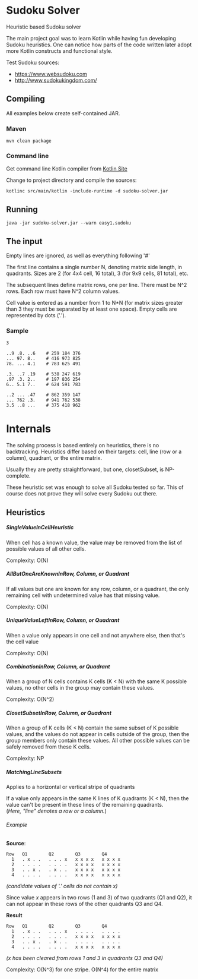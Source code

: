 # Sudoku Solver
Heuristic based Sudoku solver

The main project goal was to learn Kotlin while having fun developing Sudoku
heuristics. One can notice how parts of the code written later adopt more
Kotlin constructs and functional style.

Test Sudoku sources:
* https://www.websudoku.com
* http://www.sudokukingdom.com/

## Compiling
All examples below create self-contained JAR.

### Maven
`mvn clean package`

### Command line
Get command line Kotlin compiler from [Kotlin Site](http://kotlinlang.org/docs/tutorials/command-line.html)

Change to project directory and compile the sources:

`kotlinc src/main/kotlin -include-runtime -d sudoku-solver.jar`


## Running
`java -jar sudoku-solver.jar --warn easy1.sudoku`

## The input
Empty lines are ignored, as well as everything following '#'

The first line contains a single number N, denoting matrix side length, in quadrants.
Sizes are 2 (for 4x4 cell, 16 total), 3 (for 9x9 cells, 81 total), etc.

The subsequent lines define matrix rows, one per line. There must be N^2 rows.
Each row must have N^2 column values.

Cell value is entered as a number from 1 to N*N (for matrix sizes greater than 3 they must be separated by at least one space).
Empty cells are represented by dots ('.').

### Sample

```
3
 
..9 .8. ..6    # 259 184 376
... 97. 8..    # 416 973 825
78. ... 4.1    # 783 625 491
 
.3. ..7 .19    # 538 247 619
.97 .3. 2..    # 197 836 254
6.. 5.1 7..    # 624 591 783
 
..2 ... .47    # 862 359 147
... 762 .3.    # 941 762 538
3.5 ..8 ...    # 375 418 962
```


# Internals
The solving process is based entirely on heuristics, there is no backtracking. 
Heuristics differ based on their targets: cell, line (row or a column), quadrant, or the entire matrix.

Usually they are pretty straightforward, but one, closetSubset, is NP-complete.

These heuristic set was enough to solve all Sudoku tested so far.
This of course does not prove they will solve every Sudoku out there. 

## Heuristics

##### SingleValueInCellHeuristic
When cell has a known value, the value may be removed from the list of possible values
of all other cells.

Complexity: O(N)
 
##### AllButOneAreKnownInRow, Column, or Quadrant
If all values but one are known for any row, column, or a quadrant, the only remaining cell
with undetermined value has that missing value.

Complexity: O(N)

##### UniqueValueLeftInRow, Column, or Quadrant
When a value only appears in one cell and not anywhere else, then that's the cell value

Complexity: O(N)

##### CombinationInRow, Column, or Quadrant
When a group of N cells contains K cells (K < N) with the same K possible values,
no other cells in the group may contain these values.

Complexity: O(N^2)

##### ClosetSubsetInRow, Column, or Quadrant
When a group of K cells (K < N) contain the same subset of K possible values, and the values
do not appear in cells outside of the group, then the group members only contain these values.
All other possible values can be safely removed from these K cells.

Complexity: NP

##### MatchingLineSubsets
Applies to a horizontal or vertical stripe of quadrants

If a value only appears in the same K lines of K quadrants (K < N),
then the value can't be present in these lines of the remaining quadrants.
<br>(*Here, "line" denotes a row or a column.*)

###### Example
**Source**:
```
Row   Q1        Q2        Q3        Q4
  1   . x . .   . . . x   x x x x   x x x x
  2   . . . .   . . . .   x x x x   x x x x
  3   . . x .   . x . .   x x x x   x x x x
  4   . . . .   . . . .   x x x x   x x x x
```
*(candidate values of '.' cells do not contain x)*

Since value *x* appears in two rows (1 and 3) of two quadrants (Q1 and Q2),
it can not appear in these rows of the other quadrants Q3 and Q4.  

**Result**
```
Row   Q1        Q2        Q3        Q4
  1   . x . .   . . . x   . . . .   . . . .
  2   . . . .   . . . .   x x x x   x x x x
  3   . . x .   . x . .   . . . .   . . . .
  4   . . . .   . . . .   x x x x   x x x x
```
*(x has been cleared from rows 1 and 3 in quadrants Q3 and Q4)*

Complexity: O(N^3) for one stripe. O(N^4) for the entire matrix
